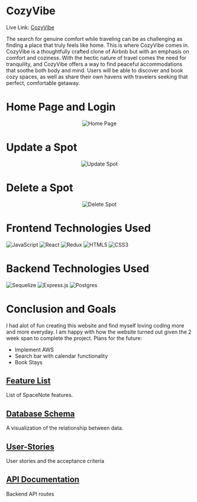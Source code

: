 
# CozyVibe

Live Link: [CozyVibe](https://first-project-deployed.onrender.com/)

The search for genuine comfort while traveling can be as challenging as finding a place that truly feels like home. This is where CozyVibe comes in. CozyVibe is a thoughtfully crafted clone of Airbnb but with an emphasis on comfort and coziness. With the hectic nature of travel comes the need for tranquility, and CozyVibe offers a way to find peaceful accommodations that soothe both body and mind. Users will be able to discover and book cozy spaces, as well as share their own havens with travelers seeking that perfect, comfortable getaway.

# Home Page and Login

<div align="center">
  
![Home Page](https://media4.giphy.com/media/v1.Y2lkPTc5MGI3NjExN2phOG9tdmFnYTU5b3o5aHlkZ3kxZHBvYXA3enA3Mm5oMG4ybzMyeCZlcD12MV9pbnRlcm5hbF9naWZfYnlfaWQmY3Q9Zw/aFoaqsq6ojukwvuGzJ/giphy.gif)
  
</div>

# Update a Spot

<div align="center">
  
![Update Spot](https://media0.giphy.com/media/v1.Y2lkPTc5MGI3NjExcXB2NjJuNjF4OGhuaTZybnZ6d3Jtamttb3ZxNXF4aTR1ZGV6anpucCZlcD12MV9pbnRlcm5hbF9naWZfYnlfaWQmY3Q9Zw/p8Dk27FoTgs9YsWVcY/giphy.gif)
  
</div>

# Delete a Spot

<div align="center">
  
![Delete Spot](https://media1.giphy.com/media/v1.Y2lkPTc5MGI3NjExbTVoeHd6dzJ2NWRxNm9hdm1rNmZuNjRyZnZubnFtZXJ0aWQ3YTUxdCZlcD12MV9pbnRlcm5hbF9naWZfYnlfaWQmY3Q9Zw/grX0s4lAr7cxnsKqrm/giphy.gif)
  
</div>

# Frontend Technologies Used
![JavaScript](https://img.shields.io/badge/javascript-%23323330.svg?style=for-the-badge&logo=javascript&logoColor=%23F7DF1E)
![React](https://img.shields.io/badge/react-%2320232a.svg?style=for-the-badge&logo=react&logoColor=%2361DAFB)
![Redux](https://img.shields.io/badge/redux-%23593d88.svg?style=for-the-badge&logo=redux&logoColor=white)
![HTML5](https://img.shields.io/badge/html5-%23E34F26.svg?style=for-the-badge&logo=html5&logoColor=white)
![CSS3](https://img.shields.io/badge/css3-%231572B6.svg?style=for-the-badge&logo=css3&logoColor=white)

# Backend Technologies Used
![Sequelize](https://img.shields.io/badge/Sequelize-52B0E7?style=for-the-badge&logo=Sequelize&logoColor=white)
![Express.js](https://img.shields.io/badge/express.js-%23404d59.svg?style=for-the-badge&logo=express&logoColor=%2361DAFB)
![Postgres](https://img.shields.io/badge/postgres-%23316192.svg?style=for-the-badge&logo=postgresql&logoColor=white)

# Conclusion and Goals
I had alot of fun creating this website and find myself loving coding more and more everyday. I am happy with how the website turned out given the 2 week span to complete the project. 
Plans for the future:
* Implement AWS
* Search bar with calendar functionality
* Book Stays

## [Feature List](https://github.com/brandonlaursen/SpaceNote/wiki/Features)
List of SpaceNote features.

## [Database Schema](https://github.com/yokozuna753/CozyVibe/wiki/Database-Schema)
A visualization of the relationship between data.

## [User-Stories](https://github.com/yokozuna753/CozyVibe/wiki/User-Stories)
User stories and the acceptance criteria

## [API Documentation](https://github.com/yokozuna753/CozyVibe/wiki/API-Documentation)
Backend API routes

